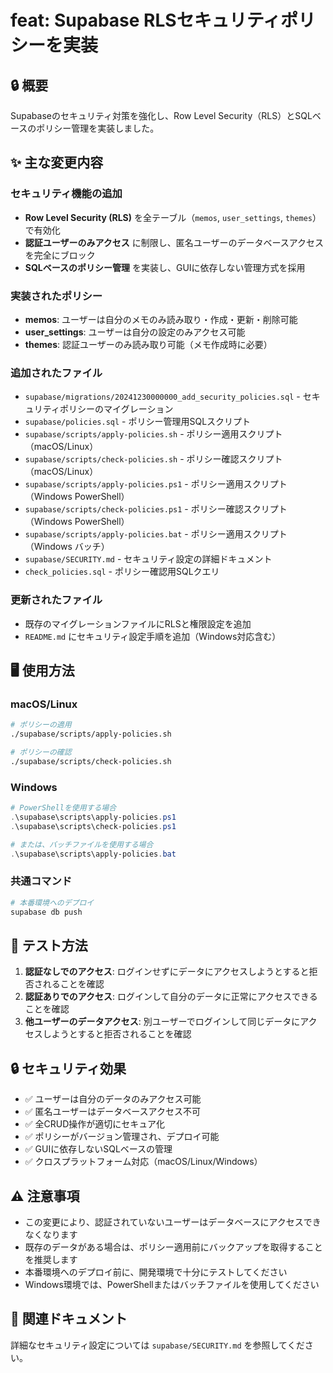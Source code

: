# feat: Supabase RLSセキュリティポリシーを実装

## 🔒 概要
Supabaseのセキュリティ対策を強化し、Row Level Security（RLS）とSQLベースのポリシー管理を実装しました。

## ✨ 主な変更内容

### セキュリティ機能の追加
- **Row Level Security (RLS)** を全テーブル（`memos`, `user_settings`, `themes`）で有効化
- **認証ユーザーのみアクセス** に制限し、匿名ユーザーのデータベースアクセスを完全にブロック
- **SQLベースのポリシー管理** を実装し、GUIに依存しない管理方式を採用

### 実装されたポリシー
- **memos**: ユーザーは自分のメモのみ読み取り・作成・更新・削除可能
- **user_settings**: ユーザーは自分の設定のみアクセス可能
- **themes**: 認証ユーザーのみ読み取り可能（メモ作成時に必要）

### 追加されたファイル
- `supabase/migrations/20241230000000_add_security_policies.sql` - セキュリティポリシーのマイグレーション
- `supabase/policies.sql` - ポリシー管理用SQLスクリプト
- `supabase/scripts/apply-policies.sh` - ポリシー適用スクリプト（macOS/Linux）
- `supabase/scripts/check-policies.sh` - ポリシー確認スクリプト（macOS/Linux）
- `supabase/scripts/apply-policies.ps1` - ポリシー適用スクリプト（Windows PowerShell）
- `supabase/scripts/check-policies.ps1` - ポリシー確認スクリプト（Windows PowerShell）
- `supabase/scripts/apply-policies.bat` - ポリシー適用スクリプト（Windows バッチ）
- `supabase/SECURITY.md` - セキュリティ設定の詳細ドキュメント
- `check_policies.sql` - ポリシー確認用SQLクエリ

### 更新されたファイル
- 既存のマイグレーションファイルにRLSと権限設定を追加
- `README.md` にセキュリティ設定手順を追加（Windows対応含む）

## 🖥️ 使用方法

### macOS/Linux
```bash
# ポリシーの適用
./supabase/scripts/apply-policies.sh

# ポリシーの確認
./supabase/scripts/check-policies.sh
```

### Windows
```powershell
# PowerShellを使用する場合
.\supabase\scripts\apply-policies.ps1
.\supabase\scripts\check-policies.ps1

# または、バッチファイルを使用する場合
.\supabase\scripts\apply-policies.bat
```

### 共通コマンド
```bash
# 本番環境へのデプロイ
supabase db push
```

## 🧪 テスト方法

1. **認証なしでのアクセス**: ログインせずにデータにアクセスしようとすると拒否されることを確認
2. **認証ありでのアクセス**: ログインして自分のデータに正常にアクセスできることを確認
3. **他ユーザーのデータアクセス**: 別ユーザーでログインして同じデータにアクセスしようとすると拒否されることを確認

## 🔒 セキュリティ効果

- ✅ ユーザーは自分のデータのみアクセス可能
- ✅ 匿名ユーザーはデータベースアクセス不可
- ✅ 全CRUD操作が適切にセキュア化
- ✅ ポリシーがバージョン管理され、デプロイ可能
- ✅ GUIに依存しないSQLベースの管理
- ✅ クロスプラットフォーム対応（macOS/Linux/Windows）

## ⚠️ 注意事項

- この変更により、認証されていないユーザーはデータベースにアクセスできなくなります
- 既存のデータがある場合は、ポリシー適用前にバックアップを取得することを推奨します
- 本番環境へのデプロイ前に、開発環境で十分にテストしてください
- Windows環境では、PowerShellまたはバッチファイルを使用してください

## 🔗 関連ドキュメント

詳細なセキュリティ設定については `supabase/SECURITY.md` を参照してください。
